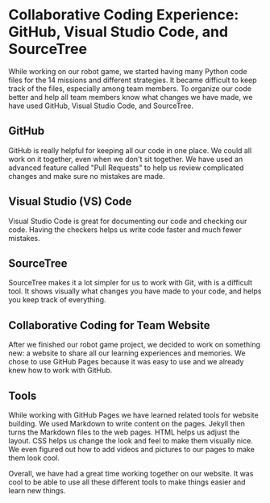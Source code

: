 # Collaborative Coding Experience: GitHub, Visual Studio Code, and SourceTree

While working on our robot game, we started having many Python code files for the 14 missions and different strategies. It became difficult to keep track of the files, especially among team members. To organize our code better and help all team members know what changes we have made, we have used GitHub, Visual Studio Code, and SourceTree.

## GitHub

GitHub is really helpful for keeping all our code in one place. We could all work on it together, even when we don't sit together. We have used an advanced feature called "Pull Requests" to help us review complicated changes and make sure no mistakes are made.

## Visual Studio (VS) Code

Visual Studio Code is great for documenting our code and checking our code. Having the checkers helps us write code faster and much fewer mistakes.

## SourceTree

SourceTree makes it a lot simpler for us to work with Git, with is a difficult tool. It shows visually what changes you have made to your code, and helps you keep track of everything.

## Collaborative Coding for Team Website

After we finished our robot game project, we decided to work on something new: a website to share all our learning experiences and memories. We chose to use GitHub Pages because it was easy to use and we already knew how to work with GitHub. 

## Tools

While working with GitHub Pages we have learned related tools for website building. We used Markdown to write content on the pages. Jekyll then turns the Markdown files to the web pages. HTML helps us adjust the layout. CSS helps us change the look and feel to make them visually nice. We even figured out how to add videos and pictures to our pages to make them look cool.

Overall, we have had a great time working together on our website. It was cool to be able to use all these different tools to make things easier and learn new things.
